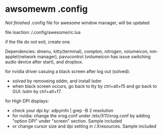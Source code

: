# awsomewm .config

*Not finished* .config file for awesome window manager, will be updated

file loaction: /.config/awesome/rc.lua  

if the file do not exit, create one.

Dependencies: dmenu, kitty(terminal), compton, nitrogen, volumeicon, nm-applet(network manager), pavucontrol (volumeicon has issue switching audio device after start), and dropbox.   

for nvidia driver casuing a black screen after log out (solved):
- solved by removeing sddm, and install lxdm
- when black screen occurs, go back to tty by ctrl+alt+f5 and go back to GUI: lxdm by ctrl+alt+f7.

for High DPI displays:
- check your dpi by: xdpyinfo | grep -B 2 resolution
- for nvidia: change the xrog.conf under /etx/X11/xrog.conf by adding "option DPI" under "screen" section. Sample included
- or change cursor size and dpi setting in /.Xresources. Sample included
